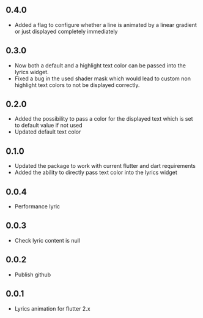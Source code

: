 ## 0.4.0

* Added a flag to configure whether a line is animated by a linear gradient or just displayed completely immediately

## 0.3.0

* Now both a default and a highlight text color can be passed into the lyrics widget.
* Fixed a bug in the used shader mask which would lead to custom non highlight text colors to not be displayed correctly.

## 0.2.0

* Added the possibility to pass a color for the displayed text which is set to default value if not used
* Updated default text color

## 0.1.0

* Updated the package to work with current flutter and dart requirements
* Added the ability to directly pass text color into the lyrics widget

## 0.0.4

* Performance lyric

## 0.0.3

* Check lyric content is null

## 0.0.2

* Publish github

## 0.0.1

* Lyrics animation for flutter 2.x
